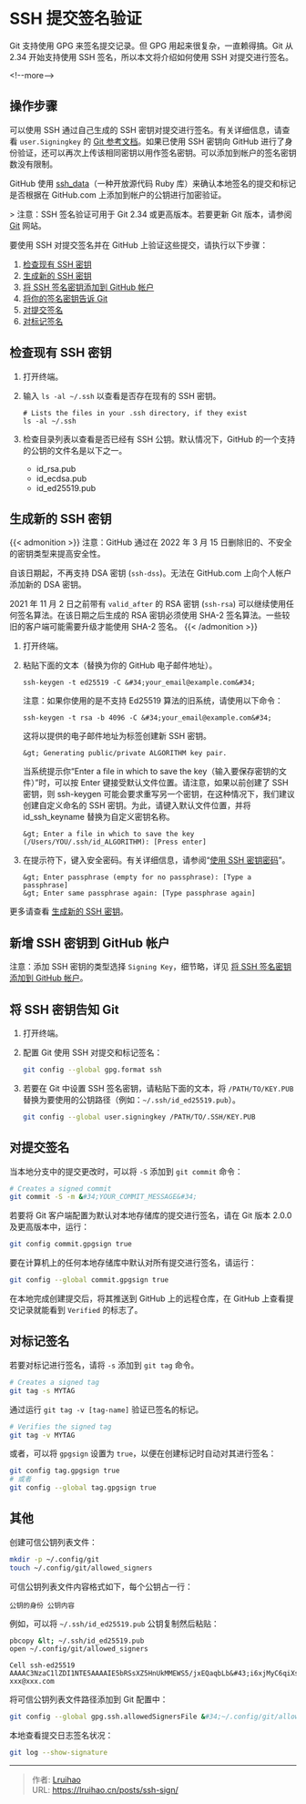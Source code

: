 # SSH 提交签名验证


Git 支持使用 GPG 来签名提交记录。但 GPG 用起来很复杂，一直赖得搞。Git 从 2.34 开始支持使用 SSH 签名，所以本文将介绍如何使用 SSH 对提交进行签名。

&lt;!--more--&gt;

## 操作步骤

可以使用 SSH 通过自己生成的 SSH 密钥对提交进行签名。有关详细信息，请查看 `user.Signingkey` 的 [Git 参考文档](https://git-scm.com/docs/git-config#Documentation/git-config.txt-usersigningKey)。如果已使用 SSH 密钥向 GitHub 进行了身份验证，还可以再次上传该相同密钥以用作签名密钥。可以添加到帐户的签名密钥数没有限制。

GitHub 使用 [ssh_data](https://github.com/github/ssh_data)（一种开放源代码 Ruby 库）来确认本地签名的提交和标记是否根据在 GitHub.com 上添加到帐户的公钥进行加密验证。

&gt; 注意：SSH 签名验证可用于 Git 2.34 或更高版本。若要更新 Git 版本，请参阅 [Git](https://git-scm.com/downloads) 网站。

要使用 SSH 对提交签名并在 GitHub 上验证这些提交，请执行以下步骤：

1. [检查现有 SSH 密钥](https://docs.github.com/zh/authentication/connecting-to-github-with-ssh/checking-for-existing-ssh-keys)
2. [生成新的 SSH 密钥](https://docs.github.com/zh/authentication/connecting-to-github-with-ssh/generating-a-new-ssh-key-and-adding-it-to-the-ssh-agent)
3. [将 SSH 签名密钥添加到 GitHub 帐户](https://docs.github.com/zh/authentication/connecting-to-github-with-ssh/adding-a-new-ssh-key-to-your-github-account)
4. [将你的签名密钥告诉 Git](https://docs.github.com/zh/authentication/managing-commit-signature-verification/telling-git-about-your-signing-key)
5. [对提交签名](https://docs.github.com/zh/authentication/managing-commit-signature-verification/signing-commits)
6. [对标记签名](https://docs.github.com/zh/authentication/managing-commit-signature-verification/signing-tags)

## 检查现有 SSH 密钥

1. 打开终端。

2. 输入 `ls -al ~/.ssh` 以查看是否存在现有的 SSH 密钥。

   ```shell
   # Lists the files in your .ssh directory, if they exist
   ls -al ~/.ssh
   ```

3. 检查目录列表以查看是否已经有 SSH 公钥。默认情况下，GitHub 的一个支持的公钥的文件名是以下之一。

   - id_rsa.pub
   - id_ecdsa.pub
   - id_ed25519.pub

## 生成新的 SSH 密钥

{{&lt; admonition &gt;}}
注意：GitHub 通过在 2022 年 3 月 15 日删除旧的、不安全的密钥类型来提高安全性。

自该日期起，不再支持 DSA 密钥 (`ssh-dss`)。无法在 GitHub.com 上向个人帐户添加新的 DSA 密钥。

2021 年 11 月 2 日之前带有 `valid_after` 的 RSA 密钥 (`ssh-rsa`) 可以继续使用任何签名算法。在该日期之后生成的 RSA 密钥必须使用 SHA-2 签名算法。一些较旧的客户端可能需要升级才能使用 SHA-2 签名。
{{&lt; /admonition &gt;}}

1. 打开终端。

2. 粘贴下面的文本（替换为你的 GitHub 电子邮件地址）。

   ```shell
   ssh-keygen -t ed25519 -C &#34;your_email@example.com&#34;
   ```

   注意：如果你使用的是不支持 Ed25519 算法的旧系统，请使用以下命令：

   ```shell
   ssh-keygen -t rsa -b 4096 -C &#34;your_email@example.com&#34;
   ```

   这将以提供的电子邮件地址为标签创建新 SSH 密钥。

   ```shell
   &gt; Generating public/private ALGORITHM key pair.
   ```

   当系统提示你“Enter a file in which to save the key（输入要保存密钥的文件）”时，可以按 Enter 键接受默认文件位置。请注意，如果以前创建了 SSH 密钥，则 ssh-keygen 可能会要求重写另一个密钥，在这种情况下，我们建议创建自定义命名的 SSH 密钥。为此，请键入默认文件位置，并将 id_ssh_keyname 替换为自定义密钥名称。

   ```shell
   &gt; Enter a file in which to save the key (/Users/YOU/.ssh/id_ALGORITHM): [Press enter]
   ```

3. 在提示符下，键入安全密码。有关详细信息，请参阅“[使用 SSH 密钥密码](https://docs.github.com/zh/authentication/connecting-to-github-with-ssh/working-with-ssh-key-passphrases)”。

   ```shell
   &gt; Enter passphrase (empty for no passphrase): [Type a passphrase]
   &gt; Enter same passphrase again: [Type passphrase again]
   ```

更多请查看 [生成新的 SSH 密钥](https://docs.github.com/zh/authentication/connecting-to-github-with-ssh/generating-a-new-ssh-key-and-adding-it-to-the-ssh-agent)。

## 新增 SSH 密钥到 GitHub 帐户

注意：添加 SSH 密钥的类型选择 `Signing Key`，细节略，详见 [将 SSH 签名密钥添加到 GitHub 帐户](https://docs.github.com/zh/authentication/connecting-to-github-with-ssh/adding-a-new-ssh-key-to-your-github-account)。

## 将 SSH 密钥告知 Git

1. 打开终端。
2. 配置 Git 使用 SSH 对提交和标记签名：

   ```bash
   git config --global gpg.format ssh
   ```

3. 若要在 Git 中设置 SSH 签名密钥，请粘贴下面的文本，将 `/PATH/TO/KEY.PUB` 替换为要使用的公钥路径（例如：`~/.ssh/id_ed25519.pub`）。

   ```bash
   git config --global user.signingkey /PATH/TO/.SSH/KEY.PUB
   ```

## 对提交签名

当本地分支中的提交更改时，可以将 `-S` 添加到 `git commit` 命令：

```bash
# Creates a signed commit
git commit -S -m &#34;YOUR_COMMIT_MESSAGE&#34;
```

若要将 Git 客户端配置为默认对本地存储库的提交进行签名，请在 Git 版本 2.0.0 及更高版本中，运行：

```bash
git config commit.gpgsign true
```

要在计算机上的任何本地存储库中默认对所有提交进行签名，请运行：

```bash
git config --global commit.gpgsign true
```

在本地完成创建提交后，将其推送到 GitHub 上的远程仓库，在 GitHub 上查看提交记录就能看到 `Verified` 的标志了。

## 对标记签名

若要对标记进行签名，请将 `-s` 添加到 `git tag` 命令。

```bash
# Creates a signed tag
git tag -s MYTAG
```

通过运行 `git tag -v [tag-name]` 验证已签名的标记。

```bash
# Verifies the signed tag
git tag -v MYTAG
```

或者，可以将 `gpgsign` 设置为 `true`，以便在创建标记时自动对其进行签名：

```bash
git config tag.gpgsign true
# 或者
git config --global tag.gpgsign true
```

## 其他

创建可信公钥列表文件：

```bash
mkdir -p ~/.config/git
touch ~/.config/git/allowed_signers
```

可信公钥列表文件内容格式如下，每个公钥占一行：

```plain
公钥的身份 公钥内容
```

例如，可以将 `~/.ssh/id_ed25519.pub` 公钥复制然后粘贴：

```bash
pbcopy &lt; ~/.ssh/id_ed25519.pub
open ~/.config/git/allowed_signers
```

```plain
Cell ssh-ed25519 AAAAC3NzaC1lZDI1NTE5AAAAIE5bRSsXZ5HnUkMMEWS5/jxEQaqbLb&#43;i6xjMyC6qiXsb xxx@xxx.com
```

将可信公钥列表文件路径添加到 Git 配置中：

```bash
git config --global gpg.ssh.allowedSignersFile &#34;~/.config/git/allowed_signers&#34;
```

本地查看提交日志签名状况：

```bash
git log --show-signature
```


---

> 作者: [Lruihao](https://github.com/Lruihao)  
> URL: https://lruihao.cn/posts/ssh-sign/  

